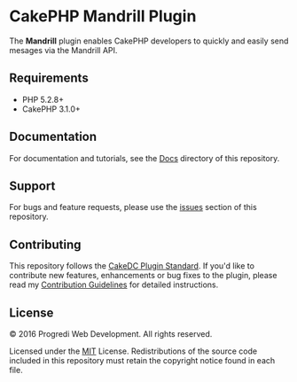 # CakePHP Mandrill Plugin

The **Mandrill** plugin enables CakePHP developers to quickly and easily send mesages via the Mandrill API.

## Requirements

* PHP 5.2.8+
* CakePHP 3.1.0+

## Documentation

For documentation and tutorials, see the [Docs](Docs/Home.md) directory of this repository.

## Support

For bugs and feature requests, please use the [issues](https://github.com/Progredi/plugin-name/issues) section of this repository.

## Contributing

This repository follows the [CakeDC Plugin Standard](http://cakedc.com/plugin-standard). If you'd like to contribute new features, enhancements or bug fixes to the plugin, please read my [Contribution Guidelines](http://www.progredi.co.uk/plugins/contribution-guidelines) for detailed instructions.

## License

&copy; 2016 Progredi Web Development. All rights reserved.

Licensed under the [MIT](http://www.opensource.org/licenses/mit-license.php) License. Redistributions of the source code included in this repository must retain the copyright notice found in each file.
